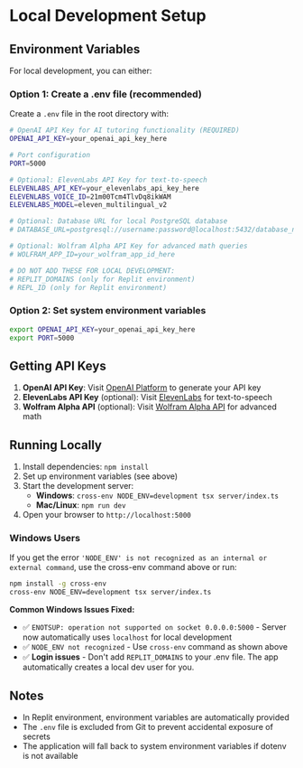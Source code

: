 # Local Development Setup

## Environment Variables

For local development, you can either:

### Option 1: Create a .env file (recommended)
Create a `.env` file in the root directory with:

```bash
# OpenAI API Key for AI tutoring functionality (REQUIRED)
OPENAI_API_KEY=your_openai_api_key_here

# Port configuration
PORT=5000

# Optional: ElevenLabs API Key for text-to-speech
ELEVENLABS_API_KEY=your_elevenlabs_api_key_here
ELEVENLABS_VOICE_ID=21m00Tcm4TlvDq8ikWAM
ELEVENLABS_MODEL=eleven_multilingual_v2

# Optional: Database URL for local PostgreSQL database
# DATABASE_URL=postgresql://username:password@localhost:5432/database_name

# Optional: Wolfram Alpha API Key for advanced math queries  
# WOLFRAM_APP_ID=your_wolfram_app_id_here

# DO NOT ADD THESE FOR LOCAL DEVELOPMENT:
# REPLIT_DOMAINS (only for Replit environment)
# REPL_ID (only for Replit environment)
```

### Option 2: Set system environment variables
```bash
export OPENAI_API_KEY=your_openai_api_key_here
export PORT=5000
```

## Getting API Keys

1. **OpenAI API Key**: Visit [OpenAI Platform](https://platform.openai.com/api-keys) to generate your API key
2. **ElevenLabs API Key** (optional): Visit [ElevenLabs](https://elevenlabs.io) for text-to-speech
3. **Wolfram Alpha API** (optional): Visit [Wolfram Alpha API](https://developer.wolframalpha.com/) for advanced math

## Running Locally

1. Install dependencies: `npm install`
2. Set up environment variables (see above)
3. Start the development server:
   - **Windows**: `cross-env NODE_ENV=development tsx server/index.ts`
   - **Mac/Linux**: `npm run dev`
4. Open your browser to `http://localhost:5000`

### Windows Users
If you get the error `'NODE_ENV' is not recognized as an internal or external command`, use the cross-env command above or run:
```bash
npm install -g cross-env
cross-env NODE_ENV=development tsx server/index.ts
```

**Common Windows Issues Fixed:**
- ✅ `ENOTSUP: operation not supported on socket 0.0.0.0:5000` - Server now automatically uses `localhost` for local development
- ✅ `NODE_ENV not recognized` - Use `cross-env` command as shown above
- ✅ **Login issues** - Don't add `REPLIT_DOMAINS` to your .env file. The app automatically creates a local dev user for you.

## Notes

- In Replit environment, environment variables are automatically provided
- The `.env` file is excluded from Git to prevent accidental exposure of secrets
- The application will fall back to system environment variables if dotenv is not available
